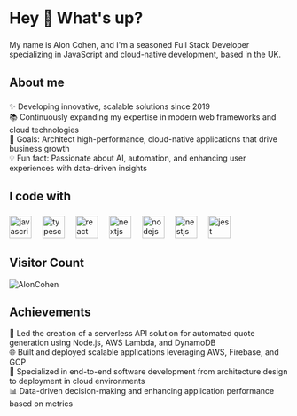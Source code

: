 <h1 align="left">Hey 👋 What's up?</h1>

###

<p align="left">My name is Alon Cohen, and I'm a seasoned Full Stack Developer specializing in JavaScript and cloud-native development, based in the UK.</p>

###

<h2 align="left">About me</h2>

###

<p align="left">✨ Developing innovative, scalable solutions since 2019<br>📚 Continuously expanding my expertise in modern web frameworks and cloud technologies<br>🎯 Goals: Architect high-performance, cloud-native applications that drive business growth<br>💡 Fun fact: Passionate about AI, automation, and enhancing user experiences with data-driven insights</p>

###

<h2 align="left">I code with</h2>

###

<div align="left">
  <img src="https://cdn.jsdelivr.net/gh/devicons/devicon/icons/javascript/javascript-original.svg" height="40" alt="javascript logo"  />
  <img width="12" />
  <img src="https://cdn.jsdelivr.net/gh/devicons/devicon/icons/typescript/typescript-original.svg" height="40" alt="typescript logo"  />
  <img width="12" />
  <img src="https://cdn.jsdelivr.net/gh/devicons/devicon/icons/react/react-original.svg" height="40" alt="react logo"  />
  <img width="12" />
  <img src="https://cdn.jsdelivr.net/gh/devicons/devicon/icons/nextjs/nextjs-original.svg" height="40" alt="nextjs logo"  />
  <img width="12" />
  <img src="https://cdn.jsdelivr.net/gh/devicons/devicon/icons/nodejs/nodejs-original.svg" height="40" alt="nodejs logo"  />
  <img width="12" />
  <img src="https://cdn.jsdelivr.net/gh/devicons/devicon/icons/nestjs/nestjs-original.svg" height="40" alt="nestjs logo"  />
  <img width="12" />
  <img src="https://cdn.jsdelivr.net/gh/devicons/devicon/icons/jest/jest-plain.svg" height="40" alt="jest logo"  />
</div>

###

<h2 align="left">Visitor Count</h2>

<p align="left">
  <img src="https://komarev.com/ghpvc/?username=AlonCohen&label=Profile%20views&color=0e75b6&style=flat" alt="AlonCohen" />
</p>

<h2 align="left">Achievements</h2>

<p align="left">
🚀 Led the creation of a serverless API solution for automated quote generation using Node.js, AWS Lambda, and DynamoDB<br>
🌐 Built and deployed scalable applications leveraging AWS, Firebase, and GCP<br>
🔧 Specialized in end-to-end software development from architecture design to deployment in cloud environments<br>
📊 Data-driven decision-making and enhancing application performance based on metrics
</p>
